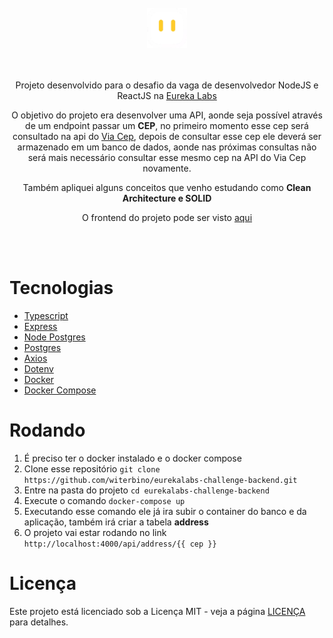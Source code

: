 <div align="center">
  <br/>
  <div>
    <img src="github/logo.png" width="64"/>
  </div>
  <br/>
  <br/>
  <p>
    Projeto desenvolvido para o desafio da vaga de desenvolvedor NodeJS e ReactJS na <a href="https://eurekalabs.com.br/">Eureka Labs</a></p>

<p>O objetivo do projeto era desenvolver uma API, aonde seja possível através de um endpoint passar um <strong>CEP</strong>, no primeiro momento esse cep será consultado na api do <a href="https://viacep.com.br/">Via Cep</a>, depois de consultar esse cep ele deverá ser armazenado em um banco de dados, aonde nas próximas consultas não será mais necessário consultar esse mesmo cep na API do Via Cep novamente.</p>

<p>Também apliquei alguns conceitos que venho estudando como <strong>Clean Architecture e SOLID</strong></p>

<p>O frontend do projeto pode ser visto <a href="https://github.com/witerbino/eurekalabs-challenge-frontend">aqui</a></p>
<br/>
<br/>
</div>

# Tecnologias

- [Typescript](https://www.typescriptlang.org/)
- [Express](https://expressjs.com/)
- [Node Postgres](https://node-postgres.com/)
- [Postgres](https://www.postgresql.org/)
- [Axios](https://github.com/axios/axios)
- [Dotenv](https://github.com/motdotla/dotenv)
- [Docker](https://www.docker.com/)
- [Docker Compose](https://docs.docker.com/compose/)

# Rodando

1. É preciso ter o docker instalado e o docker compose
2. Clone esse repositório `git clone https://github.com/witerbino/eurekalabs-challenge-backend.git`
3. Entre na pasta do projeto `cd eurekalabs-challenge-backend`
4. Execute o comando `docker-compose up`
5. Executando esse comando ele já ira subir o container do banco e da aplicação, também irá criar a tabela **address**
6. O projeto vai estar rodando no link `http://localhost:4000/api/address/{{ cep }}`

# Licença

Este projeto está licenciado sob a Licença MIT - veja a página [LICENÇA](https://opensource.org/licenses/MIT) para detalhes.
